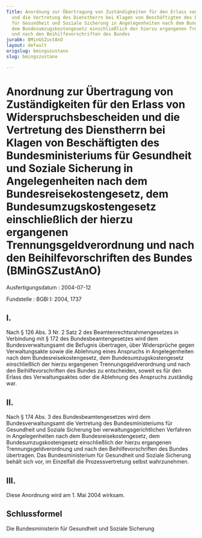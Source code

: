 ```yaml
---
Title: Anordnung zur Übertragung von Zuständigkeiten für den Erlass von Widerspruchsbescheiden
  und die Vertretung des Dienstherrn bei Klagen von Beschäftigten des Bundesministeriums
  für Gesundheit und Soziale Sicherung in Angelegenheiten nach dem Bundesreisekostengesetz,
  dem Bundesumzugskostengesetz einschließlich der hierzu ergangenen Trennungsgeldverordnung
  und nach den Beihilfevorschriften des Bundes
jurabk: BMinGSZustAnO
layout: default
origslug: bmingszustano
slug: bmingszustano

---
```


# Anordnung zur Übertragung von Zuständigkeiten für den Erlass von Widerspruchsbescheiden und die Vertretung des Dienstherrn bei Klagen von Beschäftigten des Bundesministeriums für Gesundheit und Soziale Sicherung in Angelegenheiten nach dem Bundesreisekostengesetz, dem Bundesumzugskostengesetz einschließlich der hierzu ergangenen Trennungsgeldverordnung und nach den Beihilfevorschriften des Bundes (BMinGSZustAnO)

Ausfertigungsdatum
:   2004-07-12

Fundstelle
:   BGBl I: 2004, 1737



## I.

Nach § 126 Abs. 3 Nr. 2 Satz 2 des Beamtenrechtsrahmengesetzes in Verbindung mit § 172 des Bundesbeamtengesetzes wird dem Bundesverwaltungsamt die Befugnis übertragen, über Widersprüche gegen Verwaltungsakte sowie die Ablehnung eines Anspruchs in Angelegenheiten nach dem Bundesreisekostengesetz, dem Bundesumzugskostengesetz einschließlich der hierzu ergangenen Trennungsgeldverordnung und nach den Beihilfevorschriften des Bundes zu entscheiden, soweit es für den Erlass des Verwaltungsaktes oder die Ablehnung des Anspruchs zuständig war.


## II.

Nach § 174 Abs. 3 des Bundesbeamtengesetzes wird dem Bundesverwaltungsamt die Vertretung des Bundesministeriums für Gesundheit und Soziale Sicherung bei verwaltungsgerichtlichen Verfahren in Angelegenheiten nach dem Bundesreisekostengesetz, dem Bundesumzugskostengesetz einschließlich der hierzu ergangenen Trennungsgeldverordnung und nach den Beihilfevorschriften des Bundes übertragen. Das Bundesministerium für Gesundheit und Soziale Sicherung behält sich vor, im Einzelfall die Prozessvertretung selbst wahrzunehmen.


## III.

Diese Anordnung wird am 1. Mai 2004 wirksam.


## Schlussformel

Die Bundesministerin für Gesundheit und Soziale Sicherung

